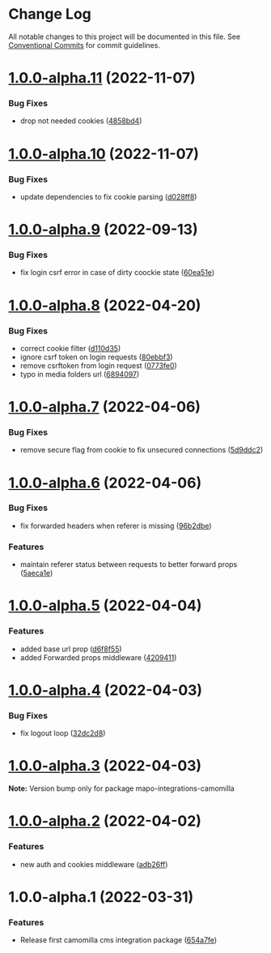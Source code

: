 # Change Log

All notable changes to this project will be documented in this file.
See [Conventional Commits](https://conventionalcommits.org) for commit guidelines.

# [1.0.0-alpha.11](https://github.com/lotrekagency/mapo-integrations-camomilla/compare/v1.0.0-alpha.10...v1.0.0-alpha.11) (2022-11-07)


### Bug Fixes

* drop not needed cookies ([4858bd4](https://github.com/lotrekagency/mapo-integrations-camomilla/commit/4858bd4ff1018ca7cbdc38c9cffa5b5444b69036))





# [1.0.0-alpha.10](https://github.com/lotrekagency/mapo-integrations-camomilla/compare/v1.0.0-alpha.9...v1.0.0-alpha.10) (2022-11-07)


### Bug Fixes

* update dependencies to fix cookie parsing ([d028ff8](https://github.com/lotrekagency/mapo-integrations-camomilla/commit/d028ff8a82c86b16ab895fe16d4f54c08b56d3d0))





# [1.0.0-alpha.9](https://github.com/lotrekagency/mapo-integrations-camomilla/compare/v1.0.0-alpha.8...v1.0.0-alpha.9) (2022-09-13)


### Bug Fixes

* fix login csrf error in case of dirty coockie state ([60ea51e](https://github.com/lotrekagency/mapo-integrations-camomilla/commit/60ea51e1837dd6315dafc735cc74fdc4068cb689))





# [1.0.0-alpha.8](https://github.com/lotrekagency/mapo-integrations-camomilla/compare/v1.0.0-alpha.7...v1.0.0-alpha.8) (2022-04-20)


### Bug Fixes

* correct cookie filter ([d110d35](https://github.com/lotrekagency/mapo-integrations-camomilla/commit/d110d355363120137c53c2ca6072100edbe0c1c7))
* ignore csrf token on login requests ([80ebbf3](https://github.com/lotrekagency/mapo-integrations-camomilla/commit/80ebbf3c4e0d0af8654ec3f9378e455f80e79249))
* remove csrftoken from login request ([0773fe0](https://github.com/lotrekagency/mapo-integrations-camomilla/commit/0773fe0005599d1ef3bd306157f61fa1949ad5b5))
* typo in media folders url ([6894097](https://github.com/lotrekagency/mapo-integrations-camomilla/commit/689409739f4605d12f9e34fa2b453f3e2d680ca0))





# [1.0.0-alpha.7](https://github.com/lotrekagency/mapo-integrations-camomilla/compare/v1.0.0-alpha.6...v1.0.0-alpha.7) (2022-04-06)


### Bug Fixes

* remove secure flag from cookie to fix unsecured connections ([5d9ddc2](https://github.com/lotrekagency/mapo-integrations-camomilla/commit/5d9ddc2040aae891449e15a7b07ac45c67a60cdc))





# [1.0.0-alpha.6](https://github.com/lotrekagency/mapo-integrations-camomilla/compare/v1.0.0-alpha.5...v1.0.0-alpha.6) (2022-04-06)


### Bug Fixes

* fix forwarded headers when referer is missing ([96b2dbe](https://github.com/lotrekagency/mapo-integrations-camomilla/commit/96b2dbe2ecebe2610f9d66832adacaf15ee232e9))


### Features

* maintain referer status between requests to better forward props ([5aeca1e](https://github.com/lotrekagency/mapo-integrations-camomilla/commit/5aeca1e50cd89fcae7eefff8bf2028caa0a62325))





# [1.0.0-alpha.5](https://github.com/lotrekagency/mapo-integrations-camomilla/compare/v1.0.0-alpha.4...v1.0.0-alpha.5) (2022-04-04)


### Features

* added base url prop ([d6f8f55](https://github.com/lotrekagency/mapo-integrations-camomilla/commit/d6f8f55de702ef9dec39082d96b1b0a67cee7e54))
* added Forwarded props middleware ([4209411](https://github.com/lotrekagency/mapo-integrations-camomilla/commit/4209411d630bbc59756e7fdad293c5b23abc3f8f))





# [1.0.0-alpha.4](https://github.com/lotrekagency/mapo-integrations-camomilla/compare/v1.0.0-alpha.3...v1.0.0-alpha.4) (2022-04-03)


### Bug Fixes

* fix logout loop ([32dc2d8](https://github.com/lotrekagency/mapo-integrations-camomilla/commit/32dc2d8f96f7b6b3f778d876ec544af47a9c4836))





# [1.0.0-alpha.3](https://github.com/lotrekagency/mapo-integrations-camomilla/compare/v1.0.0-alpha.2...v1.0.0-alpha.3) (2022-04-03)

**Note:** Version bump only for package mapo-integrations-camomilla





# [1.0.0-alpha.2](https://github.com/lotrekagency/mapo-integrations-camomilla/compare/v1.0.0-alpha.1...v1.0.0-alpha.2) (2022-04-02)


### Features

* new auth and cookies middleware ([adb26ff](https://github.com/lotrekagency/mapo-integrations-camomilla/commit/adb26ff50d34caab00ee1706319ca6d02ec196ba))





# 1.0.0-alpha.1 (2022-03-31)


### Features

* Release first camomilla cms integration package ([654a7fe](https://github.com/lotrekagency/mapo-integrations-camomilla/commit/654a7fe1ad8f50c8c5da54e79ca219138cd8bd77))
